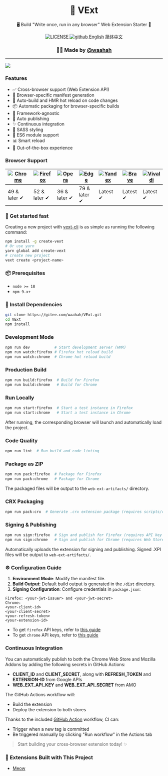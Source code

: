 <h1 align="center">🚀 VExt</h1>
<p align="center">🖥 Build "Write once, run in any browser" Web Extension Starter 🔋</p>

<div align="center">
  <a href="https://github.com/waahah/VExt/blob/master/LICENSE">
    <img src="https://img.shields.io/github/license/waahah/VExt.svg" alt="LICENSE" />
  </a>
  <a href="https://github.com/waahah">
     <img src="https://img.shields.io/static/v1?label=%20&message=Github&style=flat-square&labelColor=black&color=4258dd&logo=github" alt="github" />
  </a>
  <a href="README_EN.md">English</a>
  <a href="README.md">简体中文</a>
</div>

<h3 align="center">🙋‍♂️ Made by <a href="https://www.waahah.xyz/about">@waahah</a></h3>
<hr />

![](https://raw.githubusercontent.com/wxt-dev/wxt/HEAD/docs/assets/cli-output.png)

### Features
- ✅ Cross-browser support (Web Extension API)
- 📄 Browser-specific manifest generation
- 🌈 Auto-build and HMR hot reload on code changes
- 📦 Automatic packaging for browser-specific builds
- 🎨 Framework-agnostic
- 🤖 Auto publishing
- ✨ Continuous integration
- 🥢 SASS styling
- 🎯 ES6 module support
- 📊 Smart reload
- 🥡 Out-of-the-box experience

### Browser Support

| [![Chrome](https://raw.github.com/alrra/browser-logos/master/src/chrome/chrome_48x48.png)](/) | [![Firefox](https://raw.github.com/alrra/browser-logos/master/src/firefox/firefox_48x48.png)](/) | [![Opera](https://raw.github.com/alrra/browser-logos/master/src/opera/opera_48x48.png)](/) | [![Edge](https://raw.github.com/alrra/browser-logos/master/src/edge/edge_48x48.png)](/) | [![Yandex](https://raw.github.com/alrra/browser-logos/master/src/yandex/yandex_48x48.png)](/) | [![Brave](https://raw.github.com/alrra/browser-logos/master/src/brave/brave_48x48.png)](/) | [![Vivaldi](https://raw.github.com/alrra/browser-logos/master/src/vivaldi/vivaldi_48x48.png)](/) |
| --------------------------------------------------------------------------------------------- | ------------------------------------------------------------------------------------------------ | ------------------------------------------------------------------------------------------ | --------------------------------------------------------------------------------------- | --------------------------------------------------------------------------------------------- | ------------------------------------------------------------------------------------------ | ------------------------------------------------------------------------------------------------ |
| 49 & later ✔                                                                                  | 52 & later ✔                                                                                     | 36 & later ✔                                                                               | 79 & later ✔                                                                            | Latest ✔                                                                                      | Latest ✔                                                                                   | Latest ✔                                                                                         |

### 🚀 Get started fast

Creating a new project with [vext-cli](https://github.com/waahah/vext-cli) is as simple as running the following command:

```bash
npm install -g create-vext
# Or use yarn
yarn global add create-vext
# create new project
vext create <project-name>
```

### 📦 Prerequisites

- `node >= 18`
- `npm 9.x+`

### 🔧 Install Dependencies

```bash
git clone https://gitee.com/waahah/VExt.git
cd VExt
npm install
```

### Development Mode

```bash
npm run dev           # Start development server (HMR)
npm run watch:firefox # Firefox hot reload build
npm run watch:chrome  # Chrome hot reload build
```

### Production Build

```bash
npm run build:firefox  # Build for Firefox
npm run build:chrome   # Build for Chrome
```

### Run Locally

```bash
npm run start:firefox  # Start a test instance in Firefox
npm run start:chrome   # Start a test instance in Chrome
```
After running, the corresponding browser will launch and automatically load the project.

### Code Quality

```bash
npm run lint  # Run build and code linting
```

### Package as ZIP
```bash
npm run pack:firefox  # Package for Firefox
npm run pack:chrome   # Package for Chrome
```
The packaged files will be output to the `web-ext-artifacts/` directory.

### CRX Packaging
```bash
npm run pack:crx  # Generate .crx extension package (requires scripts/crx-pack.js configuration)
```

### Signing & Publishing
```bash
npm run sign:firefox  # Sign and publish for Firefox (requires API key configuration)
npm run sign:chrome   # Sign and publish for Chrome (requires Web Store credentials)
```
Automatically uploads the extension for signing and publishing. Signed .XPI files will be output to `web-ext-artifacts/`.

### ⚙️ Configuration Guide
1. **Environment Mode**: Modify the manifest file.
2. **Build Output**: Default build output is generated in the `/dist` directory.
3. **Signing Configuration**: Configure credentials in `package.json`:
```
Firefox: <your-jwt-issuer> and <your-jwt-secret>
Chrome:
<your-client-id>
<your-client-secret>
<your-refresh-token>
<your-extension-id>
```
- To get `firefox` API keys, refer to [this guide](https://extensionworkshop.com/documentation/develop/web-ext-command-reference/#web-ext-sign)
- To get `chrome` API keys, refer to [this guide](https://github.com/fregante/chrome-webstore-upload-keys)

### Continuous Integration

You can automatically publish to both the Chrome Web Store and Mozilla Addons by adding the following secrets in GitHub Actions:

- **CLIENT_ID** and **CLIENT_SECRET**, along with **REFRESH_TOKEN** and **EXTENSION-ID** from Google APIs
- **WEB_EXT_API_KEY** and **WEB_EXT_API_SECRET** from AMO

The GitHub Actions workflow will:

- Build the extension
- Deploy the extension to both stores

Thanks to the included [GitHub Action](https://github.com/waahah/VExt/actions) workflow, CI can:

- Trigger when a new tag is committed
- Be triggered manually by clicking "Run workflow" in the Actions tab


> Start building your cross-browser extension today! ✨

### 🧹 Extensions Built with This Project
- [Meow](https://github.com/waahah/Meow)

